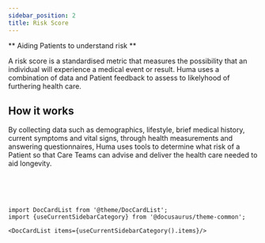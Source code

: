 ```yaml
---
sidebar_position: 2
title: Risk Score
---
```


** Aiding Patients to understand risk **

A risk score is a standardised metric that measures the possibility that an individual will experience a medical event or result. Huma uses a combination of data and Patient feedback to assess to likelyhood of furthering health care.

## How it works

By collecting data such as demographics, lifestyle, brief medical history, current symptoms and vital signs, through health measurements and answering questionnaires, Huma uses tools to determine what risk of a Patient so that Care Teams can advise and deliver the health care needed to aid longevity.

<br />
<br />
<br />

```mdx-code-block
import DocCardList from '@theme/DocCardList';
import {useCurrentSidebarCategory} from '@docusaurus/theme-common';

<DocCardList items={useCurrentSidebarCategory().items}/>
```
